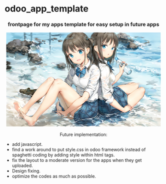 # odoo_app_template

<h3 align="center">frontpage for my apps template for easy setup in future apps</h3>

<p align="center">
<img src="readme_designs_git/hero_banner_read_me.jpg" alt="hero-banner" width=auto height=300/>
</p>
<p align="center" display=flex width=500 height=auto display:contents;>
Future implementation:
<ul>
    <li>add javascript. </li>
    <li>find a work around to put style.css in odoo framework instead of spaghetti coding by adding style within html tags.</li>
    <li>fix the layout to a moderate version for the apps when they get uploaded.</li>
    <li>Design fixing.</li>
    <li>optimize the codes as much as possible.</li>
</ul>

</p>
